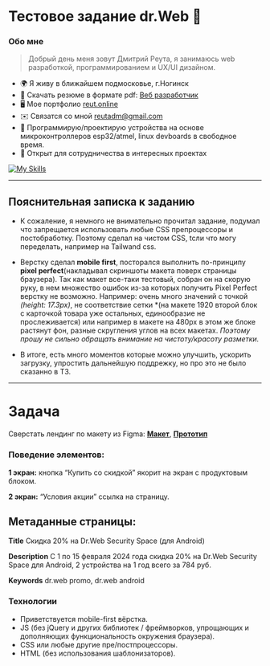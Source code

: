 
# Тестовое задание dr.Web :crossed_fingers:



### Обо мне

> Добрый день меня зовут Дмитрий Реута, я занимаюсь web разработкой, программированием и UX/UI дизайном.



* 🌍  Я живу в ближайшем подмосковье, г.Ногинск
* 📃  Скачать резюме в формате pdf: [Веб разработчик](https://hh.ru/resume_converter/%D0%A0%D0%B5%D1%83%D1%82%D0%B0%20%D0%94%D0%BC%D0%B8%D1%82%D1%80%D0%B8%D0%B9%20%D0%A1%D0%B5%D1%80%D0%B3%D0%B5%D0%B5%D0%B2%D0%B8%D1%87.pdf?hash=b8b8fab8ff0c5d000f0039ed1f63546e543070&type=pdf&hhtmSource=resume&hhtmFrom=resume_list)
* 🖥️  Мое портфолио [reut.online](http://reut.online)
* ✉️  Связатся со мной [reutadm@gmail.com](mailto:reutadm@gmail.com)
* 🧠  Программирую/проектирую устройства на основе микроконтроллеров esp32/atmel, linux devboards в свободное время.
* 🤝  Открыт для сотрудничества в интересных проектах 



[![My Skills](https://skillicons.dev/icons?i=js,html,css,sass,nodejs,npm,webpack,yarn,tailwind,vue,astro,bootstrap,python,flask,docker,webflow,ps,figma,vscode,linux,debian,cpp,arduino,raspberry)](https://skillicons.dev)

---

## Пояснительная записка к заданию

- К сожаление, я немного не внимательно прочитал задание, подумал что запрещается использовать любые CSS препроцессоры и постобработку. Поэтому сделал на чистом CSS, tсли что могу переделать, например на Tailwand css.

- Верстку сделал **mobile first**, посторался выполнить по-принципу **pixel perfect**(накладывал скриншоты макета поверх страницы браузера). Так как макет все-таки тестовый, собран он на скорую руку, в нем множество ошибок из-за которых получить Pixel Perfect верстку не возможно. Например: очень много значений с точкой *(height: 17.3px)*, не соответствие сетки *(на макете 1920 второй блок с карточкой товара уже остальных, единообразие не прослеживается) или например в макете на 480px в этом же блоке растянут фон, разные скругления углов на всех макетах. 
*Поэтому прошу не сильно обращать внимание на чистоту/красоту разметки.*

- В итоге, есть много моментов которые можно улучшить, ускорить загрузку, упростить дальнейшую поддрежку, но про это не было сказанно в ТЗ.


***

# Задача

Сверстать лендинг по макету из Figma: **[Макет](https://www.figma.com/file/ZbO9i7y6g8YJWSwNkodFgm/Dr.Web_Frontend_Test?type=design&node-id=0%3A1&mode=design&t=wEPlADWGrT62oYul-1)**, **[Прототип](https://www.figma.com/proto/ZbO9i7y6g8YJWSwNkodFgm/Dr.Web_Frontend_Test?page-id=0%3A1&type=design&node-id=2-1246&viewport=577%2C736%2C0.36&t=CdgMZpnx7hE17f6i-1&scaling=scale-down-width&starting-point-node-id=2%3A1246&mode=design)**

### Поведение элементов:

**1 экран:** кнопка “Купить со скидкой” якорит на экран с продуктовым блоком. 

**2 экран:** “Условия акции” ссылка на страницу. 


## Метаданные страницы:

**Title** 
Скидка 20% на Dr.Web Security Space (для Android)

**Description**
С 1 по 15 февраля 2024 года скидка 20% на Dr.Web Security Space для Android, 2 устройства на 1 год всего за 784 руб.

**Keywords** 
dr.web promo, dr.web android


### Технологии
- Приветствуется mobile-first вёрстка. 
- JS (без jQuery и других библиотек / фреймворков, упрощающих и дополняющих функциональность окружения браузера).
- CSS или любые другие пре/постпроцессоры.
- HTML (без использования шаблонизаторов).

